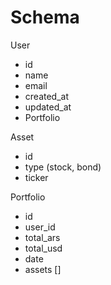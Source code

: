 # Schema
User
  - id
  - name
  - email
  - created_at
  - updated_at
  - Portfolio

Asset
  - id
  - type (stock, bond)
  - ticker

Portfolio
  - id
  - user_id
  - total_ars
  - total_usd
  - date
  - assets []
